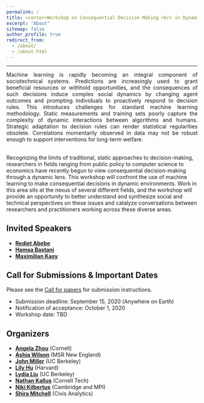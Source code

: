 ```yaml
---
permalink: /
title: <center>Workshop on Consequential Decision Making <br> in Dynamic Environments</center>
excerpt: "About"
sitemap: false
author_profile: true
redirect_from: 
  - /about/
  - /about.html
---
```

<!-- #### <center> Virtual workshop, December 2020 @ Neurips</center> #### -->
------
<p style="text-align: justify;">
Machine learning is rapidly becoming an integral component of sociotechnical
systems. Predictions are increasingly used to grant beneficial resources or
withhold opportunities, and the consequences of such decisions induce complex
social dynamics by changing agent outcomes and prompting individuals to
proactively respond to decision rules. This introduces challenges for standard
machine learning methodology. Static measurements and training sets poorly
capture the complexity of dynamic interactions between algorithms and humans.
Strategic adaptation to decision rules can render statistical regularities
obsolete. Correlations momentarily observed in data may not be robust enough to
support interventions for long-term welfare. <br><br>

Recognizing the limits of traditional, static approaches to decision-making,
researchers in fields ranging from public policy to computer science to
economics have recently begun to view consequential decision-making through a
dynamic lens. This workshop will confront the use of machine learning to make
consequential decisions in dynamic environments. Work in this area sits at the
nexus of several different fields, and the workshop will provide an opportunity
to better understand and synthesize social and technical perspectives on these
issues and catalyze conversations between researchers and practitioners working
across these diverse areas. </p>

Invited Speakers
------
* **[Rediet Abebe](https://www.cs.cornell.edu/~red/)** 
* **[Hamsa Bastani](https://hamsabastani.github.io/)**
* **[Maximilian Kasy](https://maxkasy.github.io/home/)**

Call for Submissions & Important Dates
------
Please see the [Call for papers](/cfp/) for submission instructions.

* Submission deadline: September 15, 2020 (Anywhere on Earth)
* Notification of acceptance: October 1, 2020 
* Workshop date: TBD

Organizers
------
* **[Angela Zhou](https://people.orie.cornell.edu/az434/)** (Cornell)
* **[Ashia Wilson](https://aswilson07.github.io/website)** (MSR New England)
* **[John Miller](https://people.eecs.berkeley.edu/~miller_john/)** (UC Berkeley)
* **[Lily Hu](https://scholar.harvard.edu/lilyhu)** (Harvard)
* **[Lydia Liu](http://people.eecs.berkeley.edu/~lydiatliu)** (UC Berkeley)
* **[Nathan Kallus](http://www.nathankallus.com/)** (Cornell Tech)
* **[Niki Kilbertus](www.nikikilbertus.info)** (Cambridge and MPI)
* **[Shira Mitchell](shiraqotj@gmail.com)** (Civis Analytics)
